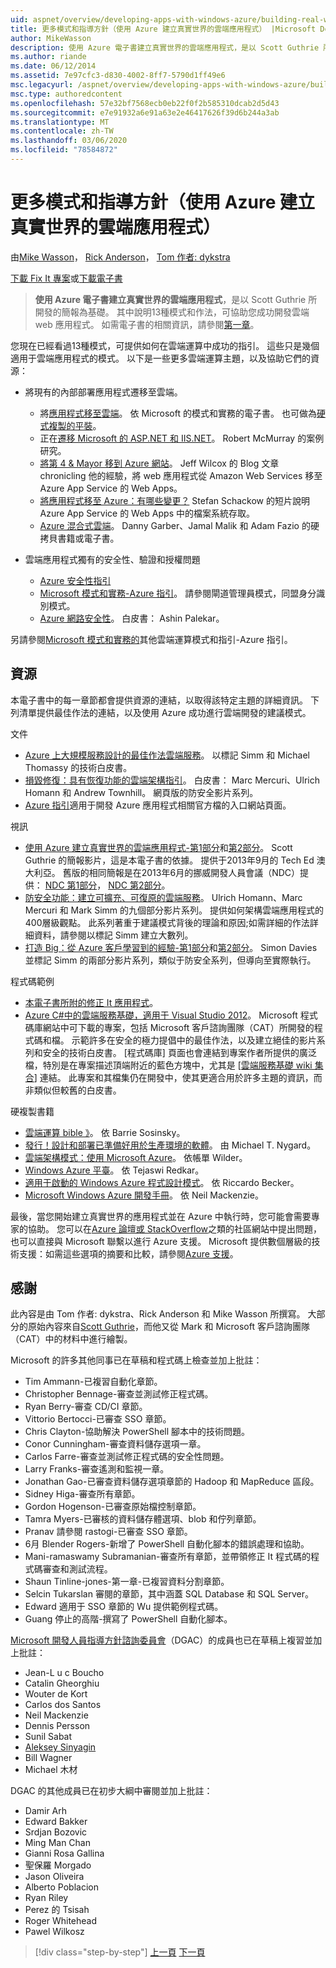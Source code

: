 ```yaml
---
uid: aspnet/overview/developing-apps-with-windows-azure/building-real-world-cloud-apps-with-windows-azure/more-patterns-and-guidance
title: 更多模式和指導方針（使用 Azure 建立真實世界的雲端應用程式） |Microsoft Docs
author: MikeWasson
description: 使用 Azure 電子書建立真實世界的雲端應用程式，是以 Scott Guthrie 所開發的簡報為基礎。 它會說明13個模式和實務，
ms.author: riande
ms.date: 06/12/2014
ms.assetid: 7e97cfc3-d830-4002-8ff7-5790d1ff49e6
msc.legacyurl: /aspnet/overview/developing-apps-with-windows-azure/building-real-world-cloud-apps-with-windows-azure/more-patterns-and-guidance
msc.type: authoredcontent
ms.openlocfilehash: 57e32bf7568ecb0eb22f0f2b585310dcab2d5d43
ms.sourcegitcommit: e7e91932a6e91a63e2e46417626f39d6b244a3ab
ms.translationtype: MT
ms.contentlocale: zh-TW
ms.lasthandoff: 03/06/2020
ms.locfileid: "78584872"
---
```

# <a name="more-patterns-and-guidance-building-real-world-cloud-apps-with-azure"></a>更多模式和指導方針（使用 Azure 建立真實世界的雲端應用程式）

由[Mike Wasson](https://github.com/MikeWasson)， [Rick Anderson](https://twitter.com/RickAndMSFT)， [Tom 作者: dykstra](https://github.com/tdykstra)

[下載 Fix It 專案](https://code.msdn.microsoft.com/Fix-It-app-for-Building-cdd80df4)或[下載電子書](https://blogs.msdn.com/b/microsoft_press/archive/2014/07/23/free-ebook-building-cloud-apps-with-microsoft-azure.aspx)

> **使用 Azure 電子書建立真實世界的雲端應用程式**，是以 Scott Guthrie 所開發的簡報為基礎。 其中說明13種模式和作法，可協助您成功開發雲端 web 應用程式。 如需電子書的相關資訊，請參閱[第一章](introduction.md)。

您現在已經看過13種模式，可提供如何在雲端運算中成功的指引。 這些只是幾個適用于雲端應用程式的模式。 以下是一些更多雲端運算主題，以及協助它們的資源：

- 將現有的內部部署應用程式遷移至雲端。 

    - 將[應用程式移至雲端](https://msdn.microsoft.com/library/ff728592.aspx)。 依 Microsoft 的模式和實務的電子書。 也可做為[硬式複製的平裝](https://www.amazon.com/dp/1621140202)。
    - 正在[遷移 Microsoft 的 ASP.NET 和 IIS.NET](https://go.microsoft.com/fwlink/?LinkId=400656)。 Robert McMurray 的案例研究。
    - [將第 4 &amp; Mayor 移到 Azure 網站](http://www.jeff.wilcox.name/2013/04/4thandmayor-azure-websites/)。 Jeff Wilcox 的 Blog 文章 chronicling 他的經驗，將 web 應用程式從 Amazon Web Services 移至 Azure App Service 的 Web Apps。
    - [將應用程式移至 Azure：有哪些變更？](https://azure.microsoft.com/documentation/videos/web-sites-internals-and-the-file-system/) Stefan Schackow 的短片說明 Azure App Service 的 Web Apps 中的檔案系統存取。
    - [Azure 混合式雲端](https://www.amazon.com/dp/B00EOP4UQW)。 Danny Garber、Jamal Malik 和 Adam Fazio 的硬拷貝書籍或電子書。
- 雲端應用程式獨有的安全性、驗證和授權問題

    - [Azure 安全性指引](https://azure.microsoft.com/blog/2014/02/10/best-practices-windows-azure-websites-waws/)
    - [Microsoft 模式和實務-Azure 指引](https://msdn.microsoft.com/library/dn568099.aspx)。 請參閱閘道管理員模式，同盟身分識別模式。
    - [Azure 網路安全性](https://download.microsoft.com/download/4/3/9/43902EC9-410E-4875-8800-0788BE146A3D/Windows%20Azure%20Network%20Security%20Whitepaper%20-%20FINAL.docx)。 白皮書： Ashin Palekar。

另請參閱[Microsoft 模式和實務的](https://msdn.microsoft.com/library/dn568099.aspx)其他雲端運算模式和指引-Azure 指引。

<a id="resources"></a>
## <a name="resources"></a>資源

本電子書中的每一章節都會提供資源的連結，以取得該特定主題的詳細資訊。 下列清單提供最佳作法的連結，以及使用 Azure 成功進行雲端開發的建議模式。

文件

- [Azure 上大規模服務設計的最佳作法雲端服務](https://msdn.microsoft.com/library/windowsazure/jj717232.aspx)。 以標記 Simm 和 Michael Thomassy 的技術白皮書。
- [損毀修復：具有恢復功能的雲端架構指引](https://msdn.microsoft.com/library/windowsazure/jj853352.aspx)。 白皮書： Marc Mercuri、Ulrich Homann 和 Andrew Townhill。 網頁版的防安全影片系列。
- [Azure 指引](https://azure.microsoft.com/develop/net/guidance/)適用于開發 Azure 應用程式相關官方檔的入口網站頁面。

視訊

- [使用 Azure 建立真實世界的雲端應用程式-第1部分](https://channel9.msdn.com/Events/TechEd/Australia/2013/AZR324)和[第2部分](https://channel9.msdn.com/Events/TechEd/Australia/2013/AZR325)。 Scott Guthrie 的簡報影片，這是本電子書的依據。 提供于2013年9月的 Tech Ed 澳大利亞。 舊版的相同簡報是在2013年6月的挪威開發人員會議（NDC）提供： [NDC 第1部分](http://vimeo.com/68215538)， [NDC 第2部分](http://vimeo.com/68215602)。
- [防安全功能：建立可擴充、可復原的雲端服務](https://channel9.msdn.com/Series/FailSafe)。 Ulrich Homann、Marc Mercuri 和 Mark Simm 的九個部分影片系列。 提供如何架構雲端應用程式的400層級觀點。 此系列著重于建議模式背後的理論和原因;如需詳細的作法詳細資料，請參閱以標記 Simm 建立大數列。
- [打造 Big：從 Azure 客戶學習到的經驗-第1部分](https://channel9.msdn.com/Events/Build/2012/3-029)和[第2部分](https://channel9.msdn.com/Events/Build/2012/3-030)。 Simon Davies 並標記 Simm 的兩部分影片系列，類似于防安全系列，但導向至實際執行。

程式碼範例

- [本電子書所附的修正 It 應用程式](https://code.msdn.microsoft.com/Fix-It-app-for-Building-cdd80df4?cdn_id=2013-12-03-002)。
- [Azure C#中的雲端服務基礎，適用于 Visual Studio 2012](https://aka.ms/csf)。 Microsoft 程式碼庫網站中可下載的專案，包括 Microsoft 客戶諮詢團隊（CAT）所開發的程式碼和檔。 示範許多在安全的極力提倡中的最佳作法，以及建立絕佳的影片系列和安全的技術白皮書。 [程式碼庫] 頁面也會連結到專案作者所提供的廣泛檔，特別是在專案描述頂端附近的藍色方塊中，尤其是 [[雲端服務基礎 wiki 集合](https://social.technet.microsoft.com/wiki/contents/articles/17987.cloud-service-fundamentals.aspx)] 連結。 此專案和其檔集仍在開發中，使其更適合用於許多主題的資訊，而非類似但較舊的白皮書。

硬複製書籍

- [雲端運算 bible 》](https://www.amazon.com/dp/0470903562)。 依 Barrie Sosinsky。
- [發行！設計和部署已準備好用於生產環境的軟體](https://www.amazon.com/Release-It-Production-Ready-Pragmatic-Programmers/dp/0978739213)。 由 Michael T. Nygard。
- [雲端架構模式：使用 Microsoft Azure](http://shop.oreilly.com/product/0636920023777.do)。 依帳單 Wilder。
- [Windows Azure 平臺](https://www.amazon.com/dp/1430235632)。 依 Tejaswi Redkar。
- [適用于啟動的 Windows Azure 程式設計模式](https://www.amazon.com/dp/1849685606)。 依 Riccardo Becker。
- [Microsoft Windows Azure 開發手冊](https://www.amazon.com/dp/1849682224)。 依 Neil Mackenzie。

最後，當您開始建立真實世界的應用程式並在 Azure 中執行時，您可能會需要專家的協助。 您可以在[Azure 論壇或 StackOverflow](https://azure.microsoft.com/support/forums/)之類的社區網站中提出問題，也可以直接與 Microsoft 聯繫以進行 Azure 支援。 Microsoft 提供數個層級的技術支援：如需這些選項的摘要和比較，請參閱[Azure 支援](https://azure.microsoft.com/support/plans/)。

<a id="acknowledgments"></a>
## <a name="acknowledgments"></a>感謝

此內容是由 Tom 作者: dykstra、Rick Anderson 和 Mike Wasson 所撰寫。 大部分的原始內容來自[Scott Guthrie](https://weblogs.asp.net/scottgu/)，而他又從 Mark 和 Microsoft 客戶諮詢團隊（CAT）中的材料中進行繪製。

Microsoft 的許多其他同事已在草稿和程式碼上檢查並加上批註：

- Tim Ammann-已複習自動化章節。
- Christopher Bennage-審查並測試修正程式碼。
- Ryan Berry-審查 CD/CI 章節。
- Vittorio Bertocci-已審查 SSO 章節。
- Chris Clayton-協助解決 PowerShell 腳本中的技術問題。
- Conor Cunningham-審查資料儲存選項一章。
- Carlos Farre-審查並測試修正程式碼的安全性問題。
- Larry Franks-審查遙測和監視一章。
- Jonathan Gao-已審查資料儲存選項章節的 Hadoop 和 MapReduce 區段。
- Sidney Higa-審查所有章節。
- Gordon Hogenson-已審查原始檔控制章節。
- Tamra Myers-已審核的資料儲存體選項、blob 和佇列章節。
- Pranav 請參閱 rastogi-已審查 SSO 章節。
- 6月 Blender Rogers-新增了 PowerShell 自動化腳本的錯誤處理和協助。
- Mani-ramaswamy Subramanian-審查所有章節，並帶領修正 It 程式碼的程式碼審查和測試流程。
- Shaun Tinline-jones-第一章-已複習資料分割章節。
- Selcin Tukarslan 審閱的章節，其中涵蓋 SQL Database 和 SQL Server。
- Edward 適用于 SSO 章節的 Wu 提供範例程式碼。
- Guang 停止的高階-撰寫了 PowerShell 自動化腳本。

[Microsoft 開發人員指導方針諮詢委員會](https://aka.ms/DGAC)（DGAC）的成員也已在草稿上複習並加上批註：

- Jean-L u c Boucho
- Catalin Gheorghiu
- Wouter de Kort
- Carlos dos Santos
- Neil Mackenzie
- Dennis Persson
- Sunil Sabat
- [Aleksey Sinyagin](http://www.linkedin.com/in/sinyagin)
- Bill Wagner
- Michael 木材

DGAC 的其他成員已在初步大綱中審閱並加上批註：

- Damir Arh
- Edward Bakker
- Srdjan Bozovic
- Ming Man Chan
- Gianni Rosa Gallina
- 聖保羅 Morgado
- Jason Oliveira
- Alberto Poblacion
- Ryan Riley
- Perez 的 Tsisah
- Roger Whitehead
- Pawel Wilkosz

> [!div class="step-by-step"]
> [上一頁](queue-centric-work-pattern.md)
> [下一頁](the-fix-it-sample-application.md)

